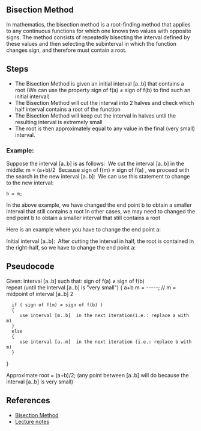 ## Bisection Method
In mathematics, the bisection method is a root-finding method that applies to any continuous functions for which one knows two values with opposite signs. The method consists of repeatedly bisecting the interval defined by these values and then selecting the subinterval in which the function changes sign, and therefore must contain a root.
## Steps

* The Bisection Method is given an initial interval [a..b] that contains a root
(We can use the property sign of f(a) ≠ sign of f(b) to find such an initial interval)
* The Bisection Method will cut the interval into 2 halves and check which half interval contains a root of the function
* The Bisection Method will keep cut the interval in halves until the resulting interval is extremely small
* The root is then approximately equal to any value in the final (very small) interval.

### Example:
Suppose the interval [a..b] is as follows:
![]()
We cut the interval [a..b] in the middle: m = (a+b)/2
![]()
Because sign of f(m) ≠ sign of f(a) , we proceed with the search in the new interval [a..b]:
![]()
We can use this statement to change to the new interval:

    b = m;        
In the above example, we have changed the end point b to obtain a smaller interval that still contains a root
In other cases, we may need to changed the end point b to obtain a smaller interval that still contains a root

Here is an example where you have to change the end point a:

Initial interval [a..b]:
![]()
After cutting the interval in half, the root is contained in the right-half, so we have to change the end point a:
![]()

## Pseudocode

Given: interval [a..b] such that: sign of f(a) ≠ sign of f(b)     
repeat (until the interval [a..b] is "very small")
   {
           a+b
      m = -----;      // m = midpoint of interval [a..b]
            2

      if ( sign of f(m) ≠ sign of f(b) )
      {
         use interval [m..b]  in the next iteration(i.e.: replace a with m)
      }
      else
      {
         use interval [a..m]  in the next iteration (i.e.: replace b with m)
      }
   }

   Approximate root = (a+b)/2;    (any point between [a..b] will do because the interval [a..b] is very small)  

## References
* [Bisection Method](https://en.wikipedia.org/wiki/Bisection_method)
* [Lecture notes](http://www.mathcs.emory.edu/~cheung/Courses/170/Syllabus/07/bisection.html)
